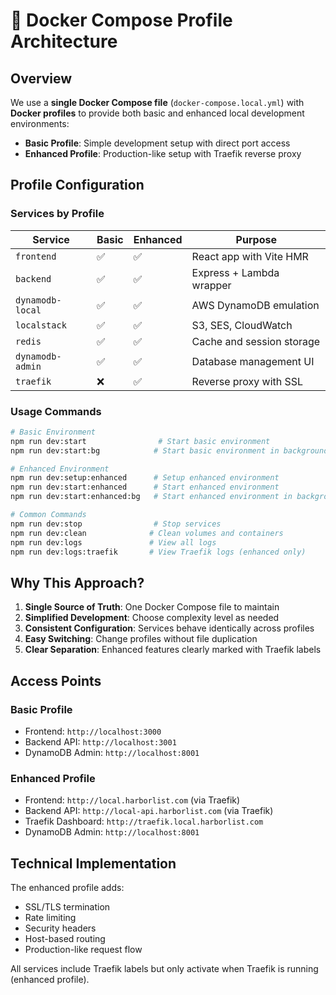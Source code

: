 # 🚢 Docker Compose Profile Architecture

## Overview

We use a **single Docker Compose file** (`docker-compose.local.yml`) with **Docker profiles** to provide both basic and enhanced local development environments:

- **Basic Profile**: Simple development setup with direct port access
- **Enhanced Profile**: Production-like setup with Traefik reverse proxy

## Profile Configuration

### Services by Profile

| Service | Basic | Enhanced | Purpose |
|---------|-------|----------|---------|
| `frontend` | ✅ | ✅ | React app with Vite HMR |
| `backend` | ✅ | ✅ | Express + Lambda wrapper |
| `dynamodb-local` | ✅ | ✅ | AWS DynamoDB emulation |
| `localstack` | ✅ | ✅ | S3, SES, CloudWatch |
| `redis` | ✅ | ✅ | Cache and session storage |
| `dynamodb-admin` | ✅ | ✅ | Database management UI |
| `traefik` | ❌ | ✅ | Reverse proxy with SSL |

### Usage Commands

```bash
# Basic Environment
npm run dev:start                # Start basic environment
npm run dev:start:bg            # Start basic environment in background

# Enhanced Environment  
npm run dev:setup:enhanced      # Setup enhanced environment
npm run dev:start:enhanced      # Start enhanced environment
npm run dev:start:enhanced:bg   # Start enhanced environment in background

# Common Commands
npm run dev:stop                # Stop services
npm run dev:clean              # Clean volumes and containers
npm run dev:logs               # View all logs
npm run dev:logs:traefik       # View Traefik logs (enhanced only)
```

## Why This Approach?

1. **Single Source of Truth**: One Docker Compose file to maintain
2. **Simplified Development**: Choose complexity level as needed
3. **Consistent Configuration**: Services behave identically across profiles
4. **Easy Switching**: Change profiles without file duplication
5. **Clear Separation**: Enhanced features clearly marked with Traefik labels

## Access Points

### Basic Profile
- Frontend: `http://localhost:3000`
- Backend API: `http://localhost:3001`
- DynamoDB Admin: `http://localhost:8001`

### Enhanced Profile
- Frontend: `http://local.harborlist.com` (via Traefik)
- Backend API: `http://local-api.harborlist.com` (via Traefik)
- Traefik Dashboard: `http://traefik.local.harborlist.com`
- DynamoDB Admin: `http://localhost:8001`

## Technical Implementation

The enhanced profile adds:
- SSL/TLS termination
- Rate limiting
- Security headers
- Host-based routing
- Production-like request flow

All services include Traefik labels but only activate when Traefik is running (enhanced profile).